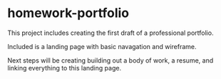 # homework-portfolio

This project includes creating the first draft of a professional portfolio.

Included is a landing page with basic navagation and wireframe.

Next steps will be creating building out a body of work, a resume, and linking everything to this landing page.